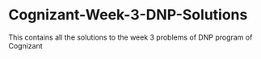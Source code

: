 # Cognizant-Week-3-DNP-Solutions
This contains all the solutions to the week 3 problems of DNP program of Cognizant
